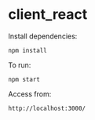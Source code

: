# client_react
Install dependencies:

    npm install

To run:

    npm start
    
   Access from:

    http://localhost:3000/

